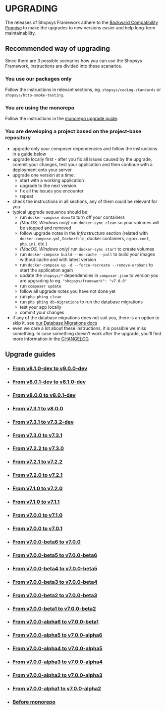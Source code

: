 # UPGRADING
The releases of Shopsys Framework adhere to the [Backward Compatibility Promise](/docs/contributing/backward-compatibility-promise.md) to make the upgrades to new versions easier and help long-term maintainability.

## Recommended way of upgrading
Since there are 3 possible scenarios how you can use the Shopsys Framework, instructions are divided into these scenarios.

### You use our packages only
Follow the instructions in relevant sections, eg. `shopsys/coding-standards` or `shopsys/http-smoke-testing`.

### You are using the monorepo
Follow the instructions in the [monorepo upgrade guide](docs/contributing/upgrading-monorepo.md).

### You are developing a project based on the project-base repository
* upgrade only your composer dependencies and follow the instructions in a guide below
* upgrade locally first - after you fix all issues caused by the upgrade, commit your changes, test your application and then continue with a deployment onto your server
* upgrade one version at a time:
    * start with a working application
    * upgrade to the next version
    * fix all the issues you encounter
    * repeat
* check the instructions in all sections, any of them could be relevant for you
* typical upgrade sequence should be:
    * run `docker-compose down` to turn off your containers
    * *(MacOS, Windows only)* run `docker-sync clean` so your volumes will be stopped and removed
    * follow upgrade notes in the *Infrastructure* section (related with `docker-compose.yml`, `Dockerfile`, docker containers, `nginx.conf`, `php.ini`, etc.)
    * *(MacOS, Windows only)* run `docker-sync start` to create volumes  
    * run `docker-compose build --no-cache --pull` to build your images without cache and with latest version
    * run `docker-compose up -d --force-recreate --remove-orphans` to start the application again
    * update the `shopsys/*` dependencies in `composer.json` to version you are upgrading to
        eg. `"shopsys/framework": "v7.0.0"`
    * run `composer update`
    * follow all upgrade notes you have not done yet
    * run `php phing clean`
    * run `php phing db-migrations` to run the database migrations
    * test your app locally
    * commit your changes
* if any of the database migrations does not suit you, there is an option to skip it, see [our Database Migrations docs](https://github.com/shopsys/shopsys/blob/master/docs/introduction/database-migrations.md#reordering-and-skipping-migrations)
* even we care a lot about these instructions, it is possible we miss something. In case something doesn't work after the upgrade, you'll find more information in the [CHANGELOG](CHANGELOG.md)

## Upgrade guides
* ### [From v8.1.0-dev to v9.0.0-dev](./docs/upgrade/UPGRADE-v9.0.0-dev.md)
* ### [From v8.0.1-dev to v8.1.0-dev](./docs/upgrade/UPGRADE-v8.1.0-dev.md)
* ### [From v8.0.0 to v8.0.1-dev](./docs/upgrade/UPGRADE-v8.0.1-dev.md)
* ### [From v7.3.1 to v8.0.0](docs/upgrade/UPGRADE-v8.0.0.md)
* ### [From v7.3.1 to v7.3.2-dev](./docs/upgrade/UPGRADE-v7.3.2-dev.md)
* ### [From v7.3.0 to v7.3.1](./docs/upgrade/UPGRADE-v7.3.1.md)
* ### [From v7.2.2 to v7.3.0](./docs/upgrade/UPGRADE-v7.3.0.md)
* ### [From v7.2.1 to v7.2.2](./docs/upgrade/UPGRADE-v7.2.2.md)
* ### [From v7.2.0 to v7.2.1](./docs/upgrade/UPGRADE-v7.2.1.md)
* ### [From v7.1.0 to v7.2.0](./docs/upgrade/UPGRADE-v7.2.0.md)
* ### [From v7.1.0 to v7.1.1](./docs/upgrade/UPGRADE-v7.1.1.md)
* ### [From v7.0.0 to v7.1.0](./docs/upgrade/UPGRADE-v7.1.0.md)
* ### [From v7.0.0 to v7.0.1](./docs/upgrade/UPGRADE-v7.0.1.md)
* ### [From v7.0.0-beta6 to v7.0.0](./docs/upgrade/UPGRADE-v7.0.0.md)
* ### [From v7.0.0-beta5 to v7.0.0-beta6](./docs/upgrade/UPGRADE-v7.0.0-beta6.md)
* ### [From v7.0.0-beta4 to v7.0.0-beta5](./docs/upgrade/UPGRADE-v7.0.0-beta5.md)
* ### [From v7.0.0-beta3 to v7.0.0-beta4](docs/upgrade/UPGRADE-v7.0.0-beta4.md)
* ### [From v7.0.0-beta2 to v7.0.0-beta3](docs/upgrade/UPGRADE-v7.0.0-beta3.md)
* ### [From v7.0.0-beta1 to v7.0.0-beta2](docs/upgrade/UPGRADE-v7.0.0-beta2.md)
* ### [From v7.0.0-alpha6 to v7.0.0-beta1](docs/upgrade/UPGRADE-v7.0.0-beta1.md)
* ### [From v7.0.0-alpha5 to v7.0.0-alpha6](docs/upgrade/UPGRADE-v7.0.0-alpha6.md)
* ### [From v7.0.0-alpha4 to v7.0.0-alpha5](docs/upgrade/UPGRADE-v7.0.0-alpha5.md)
* ### [From v7.0.0-alpha3 to v7.0.0-alpha4](docs/upgrade/UPGRADE-v7.0.0-alpha4.md)
* ### [From v7.0.0-alpha2 to v7.0.0-alpha3](docs/upgrade/UPGRADE-v7.0.0-alpha3.md)
* ### [From v7.0.0-alpha1 to v7.0.0-alpha2](docs/upgrade/UPGRADE-v7.0.0-alpha2.md)
* ### [Before monorepo](docs/upgrade/before-monorepo.md)
